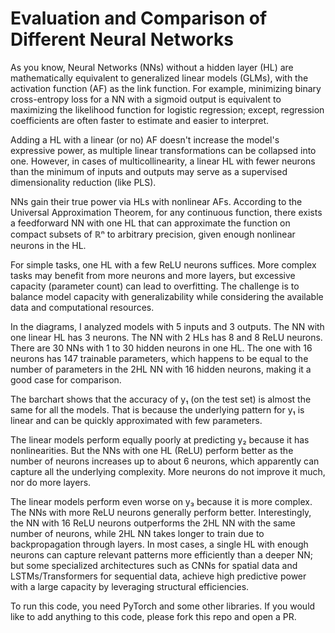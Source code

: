 # Evaluation and Comparison of Different Neural Networks

As you know, Neural Networks (NNs) without a hidden layer (HL) are mathematically equivalent to generalized linear models (GLMs), with the activation function (AF) as the link function. For example, minimizing binary cross-entropy loss for a NN with a sigmoid output is equivalent to maximizing the likelihood function for logistic regression; except, regression coefficients are often faster to estimate and easier to interpret.

Adding a HL with a linear (or no) AF doesn't increase the model's expressive power, as multiple linear transformations can be collapsed into one. However, in cases of multicollinearity, a linear HL with fewer neurons than the minimum of inputs and outputs may serve as a supervised dimensionality reduction (like PLS).

NNs gain their true power via HLs with nonlinear AFs. According to the Universal Approximation Theorem, for any continuous function, there exists a feedforward NN with one HL that can approximate the function on compact subsets of ℝⁿ to arbitrary precision, given enough nonlinear neurons in the HL.

For simple tasks, one HL with a few ReLU neurons suffices. More complex tasks may benefit from more neurons and more layers, but excessive capacity (parameter count) can lead to overfitting. The challenge is to balance model capacity with generalizability while considering the available data and computational resources.

In the diagrams, I analyzed models with 5 inputs and 3 outputs. The NN with one linear HL has 3 neurons. The NN with 2 HLs has 8 and 8 ReLU neurons. There are 30 NNs with 1 to 30 hidden neurons in one HL. The one with 16 neurons has 147 trainable parameters, which happens to be equal to the number of parameters in the 2HL NN with 16 hidden neurons, making it a good case for comparison.

The barchart shows that the accuracy of y₁ (on the test set) is almost the same for all the models. That is because the underlying pattern for y₁ is linear and can be quickly approximated with few parameters.

The linear models perform equally poorly at predicting y₂ because it has nonlinearities. But the NNs with one HL (ReLU) perform better as the number of neurons increases up to about 6 neurons, which apparently can capture all the underlying complexity. More neurons do not improve it much, nor do more layers.

The linear models perform even worse on y₃ because it is more complex. The NNs with more ReLU neurons generally perform better. Interestingly, the NN with 16 ReLU neurons outperforms the 2HL NN with the same number of neurons, while 2HL NN takes longer to train due to backpropagation through layers. In most cases, a single HL with enough neurons can capture relevant patterns more efficiently than a deeper NN; but some specialized architectures such as CNNs for spatial data and LSTMs/Transformers for sequential data, achieve high predictive power with a large capacity by leveraging structural efficiencies.

To run this code, you need PyTorch and some other libraries. If you would like to add anything to this code, please fork this repo and open a PR. 
